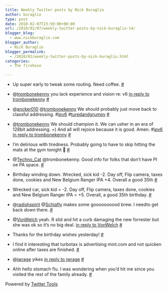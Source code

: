 ```yaml
---
title: Weekly Twitter posts by Nick Buraglio
author: buraglio
type: post
date: 2010-02-07T23:59:00+00:00
url: /2010/02/07/weekly-twitter-posts-by-nick-buraglio-14/
blogger_blog:
  - www.nickburaglio.com
blogger_author:
  - Nick Buraglio
blogger_permalink:
  - /2010/02/weekly-twitter-posts-by-nick-buraglio.html
categories:
  - The firehose

---
```

</p> 

  * Up super early to tweak some routing. Need coffee. [#][1] 


  * @[trombonekenny][2] you lack experience and vision re: v6 [in reply to trombonekenny][3] [#][4] 


  * @[ancker010][5] @[trombonekenny][2] We should probably just move back to classful addressing. #[ipv6][6] #[turedandgrumpy][7] [#][8] 


  * @[trombonekenny][2] We should champion it. We can usher in an era of 128bit addressing. =) And all will rejoice because it is good. Amen. #[ipv6][6] [in reply to trombonekenny][9] [#][10] 


  * I&#8217;m delirious with tiredness. Probably going to have to skip hitting the mats at the gym tonight 🙁 [#][11] 


  * @[Techno_Cat][12] @trombonekenny. Good info for folks that don&#8217;t have PI oe PA space. [#][13] 


  * Birthday winding down. Wrecked, sick kid -2. Day off, Flip camera, taxes done, cookies and New Belgium Ranger IPA +4. Overall a good 35th [#][14] 


  * Wrecked car, sick kid = -2. Day off, Flip camera, taxes done, cookies and New Belgium Ranger IPA = +5. Overall, a good 35th birthday. [#][15] 


  * @[radishspirit][16] @[Schlafly][17] makes some goooooooood brew. I needto get back down there. [#][18] 


  * @[VonWelch][19] yeah. R slid and hit a curb damaging the new forrester but she was ok so it&#8217;s no big deal. [in reply to VonWelch][20] [#][21] 


  * Thanks for the birthday wishes yesterday! [#][22] 


  * I find it interesting that turbotax is advertising mint.com and not quicken online after taxes are finished. [#][23] 


  * @[jwrage][24] yikes [in reply to jwrage][25] [#][26] 


  * Ahh hello stomach flu. I was wondering when you&#8217;d hit me since you visited the rest of the family already. [#][27] 
</ul> 



Powered by [Twitter Tools][28]

 [1]: http://twitter.com/buraglio/statuses/8538144603
 [2]: http://twitter.com/trombonekenny
 [3]: http://twitter.com/trombonekenny/statuses/8557887093
 [4]: http://twitter.com/buraglio/statuses/8565069986
 [5]: http://twitter.com/ancker010
 [6]: http://search.twitter.com/search?q=%23ipv6
 [7]: http://search.twitter.com/search?q=%23turedandgrumpy
 [8]: http://twitter.com/buraglio/statuses/8565216337
 [9]: http://twitter.com/trombonekenny/statuses/8565732860
 [10]: http://twitter.com/buraglio/statuses/8567489949
 [11]: http://twitter.com/buraglio/statuses/8567652039
 [12]: http://twitter.com/Techno_Cat
 [13]: http://twitter.com/buraglio/statuses/8588780959
 [14]: http://twitter.com/buraglio/statuses/8703310699
 [15]: http://twitter.com/buraglio/statuses/8703379571
 [16]: http://twitter.com/radishspirit
 [17]: http://twitter.com/Schlafly
 [18]: http://twitter.com/buraglio/statuses/8703430505
 [19]: http://twitter.com/VonWelch
 [20]: http://twitter.com/VonWelch/statuses/8705633780
 [21]: http://twitter.com/buraglio/statuses/8708156031
 [22]: http://twitter.com/buraglio/statuses/8721847283
 [23]: http://twitter.com/buraglio/statuses/8728805206
 [24]: http://twitter.com/jwrage
 [25]: http://twitter.com/jwrage/statuses/8752589036
 [26]: http://twitter.com/buraglio/statuses/8764813753
 [27]: http://twitter.com/buraglio/statuses/8776894738
 [28]: http://alexking.org/projects/wordpress